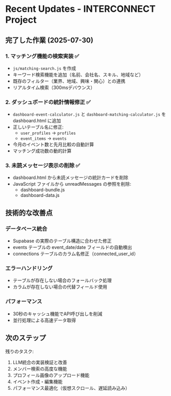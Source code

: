# Recent Updates - INTERCONNECT Project

## 完了した作業 (2025-07-30)

### 1. マッチング機能の検索実装 ✅
- `js/matching-search.js` を作成
- キーワード検索機能を追加（名前、会社名、スキル、地域など）
- 既存のフィルター（業界、地域、興味・関心）との連携
- リアルタイム検索（300msデバウンス）

### 2. ダッシュボードの統計情報修正 ✅
- `dashboard-event-calculator.js` と `dashboard-matching-calculator.js` を dashboard.html に追加
- 正しいテーブル名に修正:
  - `user_profiles` → `profiles`
  - `event_items` → `events`
- 今月のイベント数と先月比較の自動計算
- マッチング成功数の動的計算

### 3. 未読メッセージ表示の削除 ✅
- dashboard.html から未読メッセージの統計カードを削除
- JavaScript ファイルから unreadMessages の参照を削除:
  - dashboard-bundle.js
  - dashboard-data.js

## 技術的な改善点

### データベース統合
- Supabase の実際のテーブル構造に合わせた修正
- events テーブルの event_date/date フィールドの自動検出
- connections テーブルのカラム名修正（connected_user_id）

### エラーハンドリング
- テーブルが存在しない場合のフォールバック処理
- カラムが存在しない場合の代替フィールド使用

### パフォーマンス
- 30秒のキャッシュ機能でAPI呼び出しを削減
- 並行処理による高速データ取得

## 次のステップ

残りのタスク:
1. LLM統合の実装検証と改善
2. メンバー検索の高度な機能
3. プロフィール画像のアップロード機能
4. イベント作成・編集機能
5. パフォーマンス最適化（仮想スクロール、遅延読み込み）